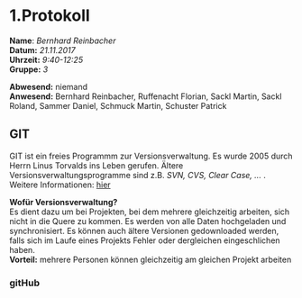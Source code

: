 # 1.Protokoll  
  
  **Name**:  *Bernhard Reinbacher*  
  **Datum:** *21.11.2017*  
  **Uhrzeit:** *9:40-12:25*  
  **Gruppe:** *3*  
  
   
    
 **Abwesend:** niemand  
 **Anwesend:** Bernhard Reinbacher, Ruffenacht Florian, Sackl Martin, Sackl Roland, Sammer Daniel, Schmuck Martin, Schuster Patrick  
   
     
## GIT    
GIT ist ein freies Programmm zur Versionsverwaltung. Es wurde 2005 durch Herrn Linus Torvalds ins Leben gerufen. Ältere Versionsverwaltungsprogramme sind z.B. *SVN, CVS, Clear Case, ...* .  Weitere Informationen: [hier](https://de.wikipedia.org/wiki/Git) 

**Wofür Versionsverwaltung?**    
Es dient dazu um bei Projekten, bei dem mehrere gleichzeitig arbeiten, sich nicht in die Quere zu kommen. Es werden von alle     Daten hochgeladen und synchronisiert. Es können auch ältere Versionen gedownloaded werden, falls sich im Laufe eines Projekts Fehler oder dergleichen eingeschlichen haben.   
**Vorteil:** mehrere Personen können gleichzeitig am gleichen Projekt arbeiten  
  
### gitHub  


 
 
    
    
